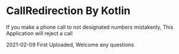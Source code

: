 # CallRedirection By Kotlin 
If you make a phone call to not designated numbers mistakenly, This Application will reject a call

2021-02-09 First Uploaded,
Welcome any questions
